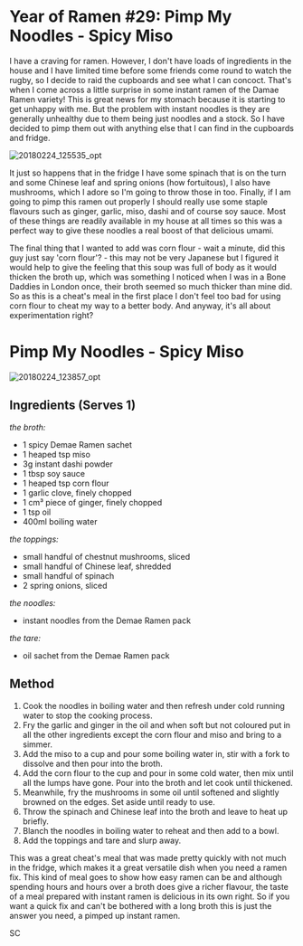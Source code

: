 # Year of Ramen #29: Pimp My Noodles - Spicy Miso

I have a craving for ramen. However, I don't have loads of ingredients in the house and I have limited time before some friends come round to watch the rugby, so I decide to raid the cupboards and see what I can concoct. That's when I come across a little surprise in some instant ramen of the Damae Ramen variety! This is great news for my stomach because it is starting to get unhappy with me. But the problem with instant noodles is they are generally unhealthy due to them being just noodles and a stock. So I have decided to pimp them out with anything else that I can find in the cupboards and fridge.

![20180224_125535_opt](https://cookingwithscarss.files.wordpress.com/2018/02/20180224_125535_opt.jpg)

It just so happens that in the fridge I have some spinach that is on the turn and some Chinese leaf and spring onions (how fortuitous), I also have mushrooms, which I adore so I'm going to throw those in too. Finally, if I am going to pimp this ramen out properly I should really use some staple flavours such as ginger, garlic, miso, dashi and of course soy sauce. Most of these things are readily available in my house at all times so this was a perfect way to give these noodles a real boost of that delicious umami.

The final thing that I wanted to add was corn flour - wait a minute, did this guy just say 'corn flour'? - this may not be very Japanese but I figured it would help to give the feeling that this soup was full of body as it would thicken the broth up, which was something I noticed when I was in a Bone Daddies in London once, their broth seemed so much thicker than mine did. So as this is a cheat's meal in the first place I don't feel too bad for using corn flour to cheat my way to a better body. And anyway, it's all about experimentation right?

# Pimp My Noodles - Spicy Miso

![20180224_123857_opt](https://cookingwithscarss.files.wordpress.com/2018/02/20180224_123857_opt.jpg)

## Ingredients (Serves 1)

_the broth:_

* 1 spicy Demae Ramen sachet
* 1 heaped tsp miso
* 3g instant dashi powder
* 1 tbsp soy sauce
* 1 heaped tsp corn flour
* 1 garlic clove, finely chopped
* 1 cm³ piece of ginger, finely chopped
* 1 tsp oil
* 400ml boiling water

_the toppings:_

* small handful of chestnut mushrooms, sliced
* small handful of Chinese leaf, shredded
* small handful of spinach
* 2 spring onions, sliced

_the noodles:_

* instant noodles from the Demae Ramen pack

_the tare:_

* oil sachet from the Demae Ramen pack

## Method

1. Cook the noodles in boiling water and then refresh under cold running water to stop the cooking process.
2. Fry the garlic and ginger in the oil and when soft but not coloured put in all the other ingredients except the corn flour and miso and bring to a simmer.
3. Add the miso to a cup and pour some boiling water in, stir with a fork to dissolve and then pour into the broth.
4. Add the corn flour to the cup and pour in some cold water, then mix until all the lumps have gone. Pour into the broth and let cook until thickened.
5. Meanwhile, fry the mushrooms in some oil until softened and slightly browned on the edges. Set aside until ready to use.
6. Throw the spinach and Chinese leaf into the broth and leave to heat up briefly.
7. Blanch the noodles in boiling water to reheat and then add to a bowl.
8. Add the toppings and tare and slurp away.

This was a great cheat's meal that was made pretty quickly with not much in the fridge, which makes it a great versatile dish when you need a ramen fix. This kind of meal goes to show how easy ramen can be and although spending hours and hours over a broth does give a richer flavour, the taste of a meal prepared with instant ramen is delicious in its own right. So if you want a quick fix and can't be bothered with a long broth this is just the answer you need, a pimped up instant ramen.

SC